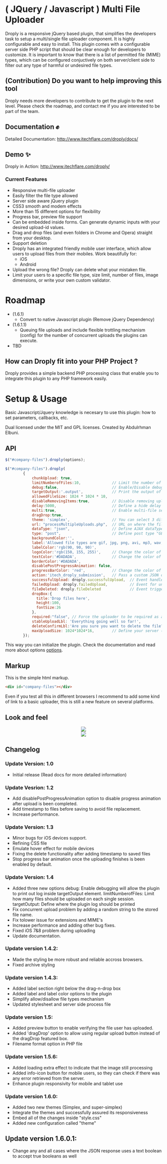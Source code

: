 # ( JQuery / Javascript ) Multi File Uploader
Droply is a responsive jQuery based plugin, that simplifies the developers task to setup a multi/single file uploader component. It is highly configurable and easy to install. This plugin comes with a configurable server side PHP script that should be clear enough for developers to customize. It is important to know that there is a list of permitted file (MIME) types, which can be configured conjuctively on both server/client side to filter out any type of harmful or undesired file types.

## (Contribution) Do you want to help improving this tool

Droply needs more developers to contribute to get the plugin to the next level. Please check the roadmap, and contact me if you are interested to be part of the team.

## Documentation :fist:
Detailed Documentation: http://www.itechflare.com/droply/docs/

## Demo :sparkles:
Droply in Action: http://www.itechflare.com/droply/

### Current Features
- Responsive multi-file uploader
- Easily filter the file type allowed
- Server side aware jQuery plugin
- CSS3 smooth and modem effects
- More than 15 different options for flexibility
- Progress bar, preview file support
- Can be embedded inside forms. Can generate dynamic inputs with your desired upload-id values.
- Drag and drop files (and even folders in Chrome and Opera) straight from your desktop.
- Support deletion
- Droply has an integrated friendly mobile user interface, which allow users to upload files from their mobiles. Work beautifully for:
  - iOS
  - Android
- Upload the wrong file? Droply can delete what your mistaken file.
- Limit your users to a specific file type, size limit, number of files, image dimensions, or write your own custom validator.

# Roadmap

- (1.6.1) 
  - Convert to native Javascript plugin (Remove jQuery Dependency)
- (1.6.1.1) 
  - Queuing file uploads and include flexible trottling mechanism (config) for the number of concurrent uploads the plugins can execute.
- TBD
## How can Droply fit into your PHP Project ?

Droply provides a simple backend PHP processing class that enable you to integrate this plugin to any PHP framework easily.

# Setup & Usage

Basic Javascript/Jquery knowledge is necesary to use this plugin: how to set parameters, callbacks, etc.

Dual licensed under the MIT and GPL licenses.
Created by Abdulrhman Elbuni.

## API

````javascript
$("#company-files").droply(options);

$("#company-files").droply(
        {
            chunkUpload: true,
            limitNumberofFiles:10,              // Limit the number of total uploaded file per session
            debug:false,                        // Enable/Disable debug for tracking error
            targetOutput:'.output',             // Print the output of the debug into a specific target HTML element
            allowedFileSize: 1024 * 1024 * 10, 
            disableRemovingItems:true,          // Disable removing upload items from the list
            delay:5000,                         // Define a hide delay of each upload element if it is set to be hidden
            multi:true,                         // Enable multi-file select/upload
            dragDrop:true,
            theme: 'simplex',                   // You can select 3 different themes 'default', 'simplex' and 'super-simplex'
            url: "processMultipleUploads.php",  // URL on where the files should be submitted
            dataType: "json",                   // Define AJAX dataType
            type: "post",                       // Define post type "GET/POST" (POST Recommended)
            backgroundColor:'',
            label:'Allowed file types are gif, jpg, png, avi, mp3, wav, mp4, doc, docx, pdf, txt, zip and rar',
            labelColor:'rgb(90, 90, 90)',
            logoColor:'rgb(150, 155, 255)',     // Change the color of the logo
            textColor:'#DADADA',                // Change the color of border line and text
            borderColor:'#DADADA',
            disablePostProgressAnimation: false,
            progressBarColor: 'red',            // Change the color of the progress-bar {red, orange, and green}
            action:'itech_droply_submission',   // Pass a custom JSON object to the server side along the files
            successfulUpload: droply.successfulUpload,  // Event handler for successful file upload
            failedUpload: droply.failedUpload,          // Event for unsuccessful file upload
            fileDeleted: droply.fileDeleted             // Event triggers when file is deleted from the front-end
            dropBox:{
              title:'Drop files here', 
              height:100, 
              fontSize:26
            },
            required:"false", // Force the uploader to be required as a field inside a form
            stableUploadLbl: 'Everything going well so far!',
            deleteConfirmLbl:'Are you sure you want to delete the file?',
            maxUploadSize: 1024*1024*16,        // Define your server (max_post_size/upload_max_filesize), so the plugin can optimize chunk uploading process using this parameter
        });
````

This way you can initialize the plugin. Check the documentation and read more about options [options](http://www.itechflare.com/droply/docs/).

## Markup
This is the simple html markup.
````html
<div id="company-files"></div>
````

Even if you test all this in different browsers I recommend to add some kind of link to a basic uploader, this is still a new feature on several platforms.

## Look and feel
[<div style="text-align:center"><img src="https://github.com/aelbuni/Droply/blob/master/sample-images/sample-usage-gallery-uploader.jpg"></div>](https://www.itechflare.com/droply/)
[<div style="text-align:center"><img src="https://github.com/aelbuni/Droply/blob/master/sample-images/screenshot.jpg"></div>](https://www.itechflare.com/droply/)

## Changelog

### Update Version: 1.0
- Initial release (Read docs for more detailed information)

### Update Vesrion: 1.2
- Add disablePostProgressAnimation option to disable progress animation after upload is been completed.
- Add timestamp to files before saving to avoid file replacement.
- Increase performance.

### Update Version: 1.3
- Minor bugs for iOS devices support.
- Refining CSS file
- Emulate hover effect for mobile devices
- Fixing the delete functionality after adding timestamp to saved files
- Stop progress bar animation once the uploading finishes is been enabled by default.

### Update Version: 1.4
- Added three new options
debug: Enable debugging will allow the plugin to print out log inside targetOutput element.
limitNumberofFiles: Limit how many files should be uploaded on each single session.
targetOutput: Define where the plugin log should be printed
- Fix concurrent upload problem by adding a random string to the stored file name.
- Fix tolower issue for extensions and MIME's
- Increase performance and adding other bug fixes.
- Fixed iOS 7&8 problem during uploading
- Update documentation.

### Update version 1.4.2:
- Made the styling be more robust and reliable accross browsers.
- Fixed archive styling

### Update version 1.4.3:

- Added label section right below the drag-n-drop box
- Added label and label color options to the plugin
- Simplify allow/disallow file types mechanism
- Updated stylesheet and server side process file

### Update version 1.5:
- Added preview button to enable verifying the file user has uploaded.
- Added 'dragDrop' option to allow using regular upload button instead of the dragDrop featured box.
- Filename format option in PHP file

### Update version 1.5.6:
- Added loading extra effect to indicate that the image still processing
- Added info-icon button for mobile users, so they can check if there was any error retrieved from the server.
- Enhance plugin responsivity for mobile and tablet use

### Update version 1.6.0:
- Added two new themes (Simplex, and super-simplex)
- Integrate the themes and successfully assured its responsiveness
- Embed all of the changes inside "style.css"
- Added new configuration called "theme"

## Update version 1.6.0.1:
- Change any and all cases where the JSON response uses a text boolean to accept true booleans as well
